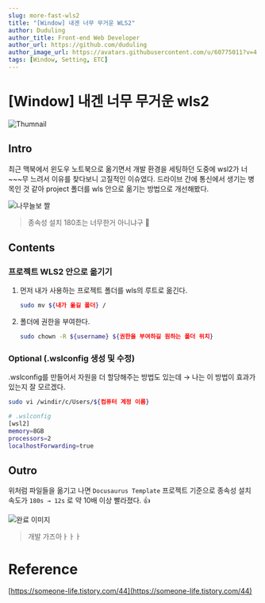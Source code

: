 ```yaml
---
slug: more-fast-wls2
title: "[Window] 내겐 너무 무거운 WLS2"
author: Duduling
author_title: Front-end Web Developer
author_url: https://github.com/duduling
author_image_url: https://avatars.githubusercontent.com/u/60775011?v=4
tags: [Window, Setting, ETC]
---
```


# [Window] 내겐 너무 무거운 wls2

![Thumnail](https://til.duduling.dev/image/https%3A%2F%2Fs3-us-west-2.amazonaws.com%2Fsecure.notion-static.com%2F85d34a6e-d881-4a71-b33a-86c20a92e322%2FUntitled.png?table=block&id=c9f75a4c-77f3-4216-b589-2f24e6e1e258&spaceId=8259e9c1-b7e6-4ae4-9d6b-d6e45ea177ce&width=2000&userId=&cache=v2)

## Intro

최근 맥북에서 윈도우 노트북으로 옮기면서 개발 환경을 세팅하던 도중에 wsl2가 너~~~무 느려서 이유를 찾다보니 고질적인 이슈였다. 드라이브 간에 통신에서 생기는 병목인 것 같아 project 폴더를 wls 안으로 옮기는 방법으로 개선해봤다.

![나무늘보 짤](https://til.duduling.dev/image/https%3A%2F%2Fs3-us-west-2.amazonaws.com%2Fsecure.notion-static.com%2F65385619-c3cf-4e32-872c-857de4e8a259%2FUntitled.png?table=block&id=0ed83b59-d1d6-4e9d-90f0-87d56bdd9be9&spaceId=8259e9c1-b7e6-4ae4-9d6b-d6e45ea177ce&width=1700&userId=&cache=v2)

> 종속성 설치 180초는 너무한거 아니냐구 🥲

## Contents

### 프로젝트 WLS2 안으로 옮기기

1. 먼저 내가 사용하는 프로젝트 폴더를 wls의 루트로 옮긴다.

   ```bash
   sudo mv ${내가 옮길 폴더} /
   ```

2. 폴더에 권한을 부여한다.

   ```bash
   sudo chown -R ${username} ${권한을 부여하길 원하는 폴더 위치}
   ```

### Optional (.wslconfig 생성 및 수정)

.wslconfig를 만들어서 자원을 더 할당해주는 방법도 있는데 → 나는 이 방법이 효과가 있는지 잘 모르겠다.

```bash
sudo vi /windir/c/Users/${컴퓨터 계정 이름}
```

```bash
# .wslconfig
[wsl2]
memory=8GB
processors=2
localhostForwarding=true
```

## Outro

위처럼 파일들을 옮기고 나면 `Docusaurus Template` 프로젝트 기준으로 종속성 설치 속도가 `180s → 12s` 로 약 10배 이상 빨라졌다. 👍

![완료 이미지](https://til.duduling.dev/image/https%3A%2F%2Fs3-us-west-2.amazonaws.com%2Fsecure.notion-static.com%2F62d963d0-4f04-4ca8-8f43-ccef7c1205d6%2FUntitled.png?table=block&id=93af2ea0-ebaf-4972-9366-c9ef0cbb83b9&spaceId=8259e9c1-b7e6-4ae4-9d6b-d6e45ea177ce&width=1020&userId=&cache=v2)

> 개발 가즈아ㅏㅏㅏ

# Reference

[https://someone-life.tistory.com/44](https://someone-life.tistory.com/44)
